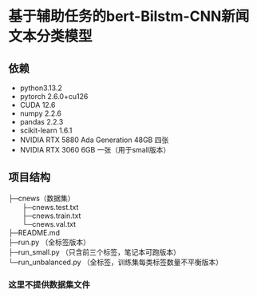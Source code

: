 # 基于辅助任务的bert-Bilstm-CNN新闻文本分类模型
## 依赖
- python3.13.2
- pytorch 2.6.0+cu126 
- CUDA 12.6
- numpy 2.2.6
- pandas 2.2.3
- scikit-learn 1.6.1
- NVIDIA RTX 5880 Ada Generation 48GB  四张
- NVIDIA RTX 3060 6GB 一张（用于small版本）
## 项目结构
├─cnews（数据集）</br>
    &emsp;&emsp;├─cnews.test.txt</br>
    &emsp;&emsp;├─cnews.train.txt</br>
    &emsp;&emsp;└─cnews.val.txt</br>
├─README.md</br>
├─run.py   （全标签版本）</br>
├─run_small.py    （只含前三个标签，笔记本可跑版本）</br>
└─run_unbalanced.py   （全标签，训练集每类标签数量不平衡版本）</br>

### 这里不提供数据集文件
